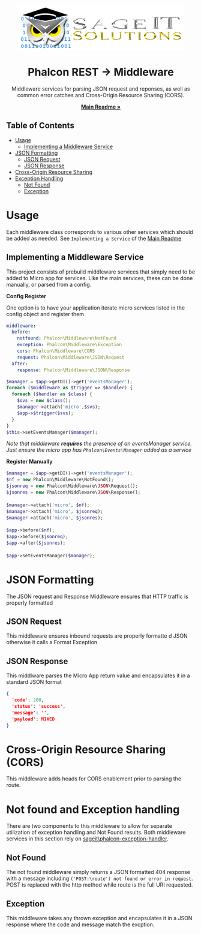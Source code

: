 <div align="center">
  <!-- PROJECT LOGO -->
  <a href="https://github.com/SageITSolutions/phalcon-rest">
    <img src=".readme/logo.png" alt="Logo" width="445" height="120">
  </a>

  <h1 align="center">Phalcon REST -> Middleware</h1>

  <p>
    Middleware services for parsing JSON request and reponses, as well as common error catches and Cross-Origin Resource Sharing (CORS).
  </p>

**[Main Readme »](README.md)**

</div>

<!-- TABLE OF CONTENTS -->

## Table of Contents

- [Usage](#usage)
  - [Implementing a Middleware Service](#implementing-a-middleware-service)
- [JSON Formatting](#json-formatting)
  - [JSON Request](#json-request)
  - [JSON Response](#json-response)
- [Cross-Origin Resource Sharing](#cross-origin-resource-sharing-cors)
- [Exception Handling](#not-found-and-exception-handling)
  - [Not Found](#not-found)
  - [Exception](#exception)

# Usage
Each middleware class corresponds to various other services which should be added as needed. See `Implementing a Service` of the [Main Readme](#README.md)

## Implementing a Middleware Service
This project consists of prebuild middleware services that simply need to be added to Micro app for services.  Like the main services, these can be done manually, or parsed from a config.

**Config Register**

One option is to have your application iterate micro services listed in the config object and register them

```yaml
middleware:
  before:
    notfound: Phalcon\Middleware\NotFound
    exception: Phalcon\Middleware\Exception
    cors: Phalcon\Middleware\CORS
    request: Phalcon\Middleware\JSON\Request
  after:
    response: Phalcon\Middleware\JSON\Response
```

```php
$manager = $app->getDI()->get('eventsManager');
foreach ($middleware as $trigger => $handler) {
  foreach ($handler as $class) {
    $svs = new $class();
    $manager->attach('micro',$svs);
    $app->$trigger($svs);
  }
}
$this->setEventsManager($manager);
```
_Note that middleware **requires** the presence of an eventsManager service.  Just ensure the micro app has `Phalcon\Events\Manager` added as a service_

**Register Manually**

```php
$manager = $app->getDI()->get('eventsManager');
$nf = new Phalcon\Middleware\NotFound();
$jsonreq = new Phalcon\Middleware\JSON\Request();
$jsonres = new Phalcon\Middleware\JSON\Response();

$manager->attach('micro', $nf);
$manager->attach('micro', $jsonreq);
$manager->attach('micro', $jsonres);

$app->before($nf);
$app->before($jsonreq);
$app->after($jsonres);

$app->setEventsManager($manager);
```

# JSON Formatting
The JSON request and Response Middleware ensures that HTTP traffic is properly formatted

## JSON Request
This middleware ensures inbound requests are properly formatte d JSON otherwise it calls a Format Exception

## JSON Response
This middlware parses the Micro App return value and encapsulates it in a standard JSON format

```json
{
  'code': 200,
  'status': 'success',
  'message': '',
  'payload': MIXED
}
```

# Cross-Origin Resource Sharing (CORS)
This middleware adds heads for CORS enablement prior to parsing the route.

# Not found and Exception handling
There are two components to this middleware to allow for separate utilization of exception handling and Not Found results.  Both middleware services in this section rely on [sageit\phalcon-exception-handler](https://github.com/SageITSolutions/phalcon-exception-handler).

## Not Found
The not found middleware simply returns a JSON formatted 404 response with a message including `('POST:\route') not found or error in request`.  POST is replaced with the http method while route is the full URI requested.

## Exception
This middleware takes any thrown exception and encapsulates it in a JSON response where the code and message match the excption.